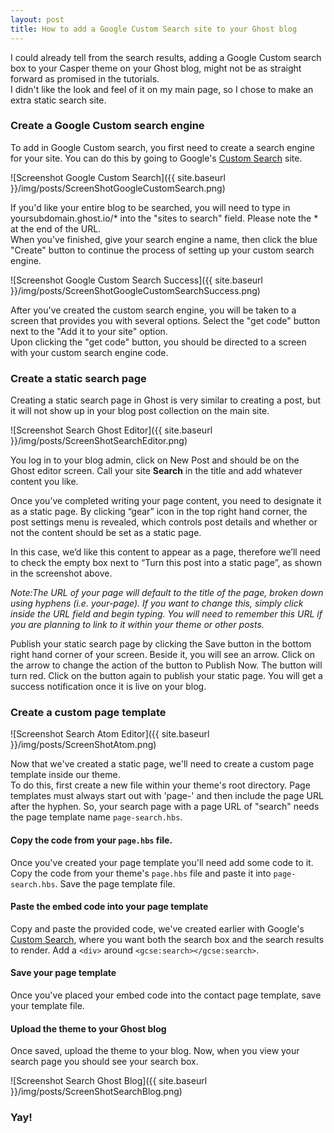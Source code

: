 ```yaml
---
layout: post
title: How to add a Google Custom Search site to your Ghost blog
---
```

I could already tell from the search results, adding a Google Custom search box to your Casper theme on your Ghost blog, might not be as straight forward as promised in the tutorials. <br />
I didn't like the look and feel of it on my main page, so I chose to make an extra static search site.

### Create a Google Custom search engine
To add in Google Custom search, you first need to create a search engine for your site. You can do this by going to Google's [Custom Search](https://cse.google.com/cse/create/new) site.

![Screenshot Google Custom Search]({{ site.baseurl }}/img/posts/ScreenShotGoogleCustomSearch.png)

If you'd like your entire blog to be searched, you will need to type in yoursubdomain.ghost.io/* into the "sites to search" field. Please note the * at the end of the URL. <br />
When you've finished, give your search engine a name, then click the blue "Create" button to continue the process of setting up your custom search engine.

![Screenshot Google Custom Search Success]({{ site.baseurl }}/img/posts/ScreenShotGoogleCustomSearchSuccess.png)

After you've created the custom search engine, you will be taken to a screen that provides you with several options. Select the "get code" button next to the "Add it to your site" option. <br />
Upon clicking the "get code" button, you should be directed to a screen with your custom search engine code.


### Create a static search page
Creating a static search page in Ghost is very similar to creating a post, but it will not show up in your blog post collection on the main site.

![Screenshot Search Ghost Editor]({{ site.baseurl }}/img/posts/ScreenShotSearchEditor.png)

You log in to your blog admin, click on New Post and should be on the Ghost editor screen. Call your site **Search** in the title and add whatever content you like.

Once you’ve completed writing your page content, you need to designate it as a static page. By clicking “gear” icon in the top right hand corner, the post settings menu is revealed, which controls post details and whether or not the content should be set as a static page.

In this case, we’d like this content to appear as a page, therefore we’ll need to check the empty box next to “Turn this post into a static page”, as shown in the screenshot above.

*Note:The URL of your page will default to the title of the page, broken down using hyphens (i.e. your-page). If you want to change this, simply click inside the URL field and begin typing. You will need to remember this URL if you are planning to link to it within your theme or other posts.*

Publish your static search page by clicking the Save button in the bottom right hand corner of your screen. Beside it, you will see an arrow. Click on the arrow to change the action of the button to Publish Now. The button will turn red. Click on the button again to publish your static page. You will get a success notification once it is live on your blog.


### Create a custom page template

![Screenshot Search Atom Editor]({{ site.baseurl }}/img/posts/ScreenShotAtom.png)

Now that we've created a static page, we'll need to create a custom page template inside our theme. <br />
To do this, first create a new file within your theme's root directory. Page templates must always start out with 'page-' and then include the page URL after the hyphen. So, your search page with a page URL of "search" needs the page template name `page-search.hbs`.

#### Copy the code from your `page.hbs` file.
Once you've created your page template you'll need add some code to it. Copy the code from your theme's `page.hbs` file and paste it into `page-search.hbs`. Save the page template file.

#### Paste the embed code into your page template
Copy and paste the provided code, we've created earlier with Google's [Custom Search](https://cse.google.com/cse/create/new), where you want both the search box and the search results to render. Add a `<div>` around `<gcse:search></gcse:search>`.

#### Save your page template
Once you've placed your embed code into the contact page template, save your template file.

#### Upload the theme to your Ghost blog
Once saved, upload the theme to your blog. Now, when you view your search page you should see your search box.

![Screenshot Search Ghost Blog]({{ site.baseurl }}/img/posts/ScreenShotSearchBlog.png)

### Yay!
